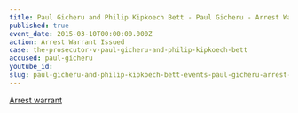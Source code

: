 ```yaml
---
title: Paul Gicheru and Philip Kipkoech Bett - Paul Gicheru - Arrest Warrant
published: true
event_date: 2015-03-10T00:00:00.000Z
action: Arrest Warrant Issued
case: the-prosecutor-v-paul-gicheru-and-philip-kipkoech-bett
accused: paul-gicheru
youtube_id:
slug: paul-gicheru-and-philip-kipkoech-bett-events-paul-gicheru-arrest-warrant
---
```



[Arrest warrant](https://www.icc-cpi.int/iccdocs/doc/doc2056890.pdf)